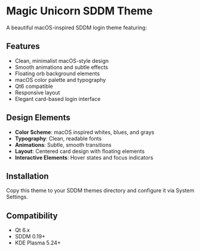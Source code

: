 # Magic Unicorn SDDM Theme

A beautiful macOS-inspired SDDM login theme featuring:

## Features
- Clean, minimalist macOS-style design
- Smooth animations and subtle effects
- Floating orb background elements
- macOS color palette and typography
- Qt6 compatible
- Responsive layout
- Elegant card-based login interface

## Design Elements
- **Color Scheme**: macOS inspired whites, blues, and grays
- **Typography**: Clean, readable fonts
- **Animations**: Subtle, smooth transitions
- **Layout**: Centered card design with floating elements
- **Interactive Elements**: Hover states and focus indicators

## Installation
Copy this theme to your SDDM themes directory and configure it via System Settings.

## Compatibility
- Qt 6.x
- SDDM 0.19+
- KDE Plasma 5.24+